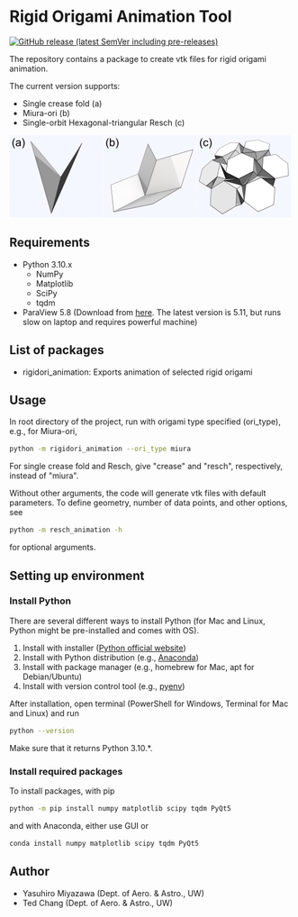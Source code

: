 # Rigid Origami Animation Tool

[![GitHub release (latest SemVer including pre-releases)](https://img.shields.io/github/v/release/yrmiya/rigidori-animation?color=0033&include_prereleases&sort=semver)](https://github.com/yrmiya/rigidori-animation/releases/latest)

The repository contains a package to create vtk files for rigid origami animation.

The current version supports:

- Single crease fold (a)
- Miura-ori (b)
- Single-orbit Hexagonal-triangular Resch (c)

![Supported origami types][origami]

[origami]: img/origami.png "Supported origami types"

## Requirements

- Python 3.10.x
  - NumPy
  - Matplotlib
  - SciPy
  - tqdm
- ParaView 5.8 (Download from [here](https://www.paraview.org/download/). The latest version is 5.11, but runs slow on laptop and requires powerful machine)

## List of packages

- rigidori_animation: Exports animation of selected rigid origami

## Usage

In root directory of the project, run with origami type specified (ori_type), e.g., for Miura-ori,

```sh
python -m rigidori_animation --ori_type miura
```

For single crease fold and Resch, give "crease" and "resch", respectively, instead of "miura".

Without other arguments, the code will generate vtk files with default parameters.
To define geometry, number of data points, and other options, see

```sh
python -m resch_animation -h
```

for optional arguments.

## Setting up environment

### Install Python

There are several different ways to install Python (for Mac and Linux, Python might be pre-installed and comes with OS).

1. Install with installer ([Python official website](https://www.python.org/downloads/release/python-3108/))
2. Install with Python distribution (e.g., [Anaconda](https://www.anaconda.com/products/distribution))
3. Install with package manager (e.g., homebrew for Mac, apt for Debian/Ubuntu)
4. Install with version control tool (e.g., [pyenv](https://github.com/pyenv/pyenv))

After installation, open terminal (PowerShell for Windows, Terminal for Mac and Linux) and run

```sh
python --version
```

Make sure that it returns Python 3.10.\*.

### Install required packages

To install packages, with pip

```sh
python -m pip install numpy matplotlib scipy tqdm PyQt5
```

and with Anaconda, either use GUI or

```sh
conda install numpy matplotlib scipy tqdm PyQt5
```

## Author

- Yasuhiro Miyazawa (Dept. of Aero. & Astro., UW)
- Ted Chang (Dept. of Aero. & Astro., UW)
